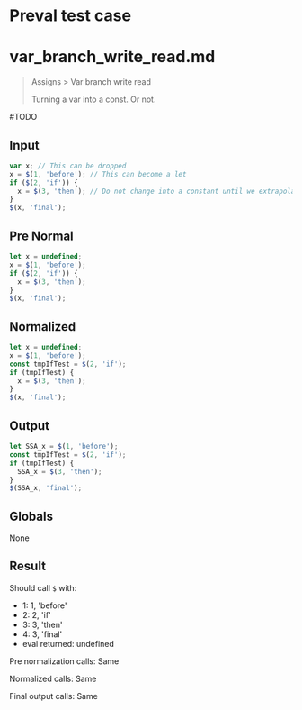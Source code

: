 # Preval test case

# var_branch_write_read.md

> Assigns > Var branch write read
>
> Turning a var into a const. Or not.

#TODO

## Input

`````js filename=intro
var x; // This can be dropped
x = $(1, 'before'); // This can become a let
if ($(2, 'if')) {
  x = $(3, 'then'); // Do not change into a constant until we extrapolate branching models
}
$(x, 'final');
`````

## Pre Normal

`````js filename=intro
let x = undefined;
x = $(1, 'before');
if ($(2, 'if')) {
  x = $(3, 'then');
}
$(x, 'final');
`````

## Normalized

`````js filename=intro
let x = undefined;
x = $(1, 'before');
const tmpIfTest = $(2, 'if');
if (tmpIfTest) {
  x = $(3, 'then');
}
$(x, 'final');
`````

## Output

`````js filename=intro
let SSA_x = $(1, 'before');
const tmpIfTest = $(2, 'if');
if (tmpIfTest) {
  SSA_x = $(3, 'then');
}
$(SSA_x, 'final');
`````

## Globals

None

## Result

Should call `$` with:
 - 1: 1, 'before'
 - 2: 2, 'if'
 - 3: 3, 'then'
 - 4: 3, 'final'
 - eval returned: undefined

Pre normalization calls: Same

Normalized calls: Same

Final output calls: Same
